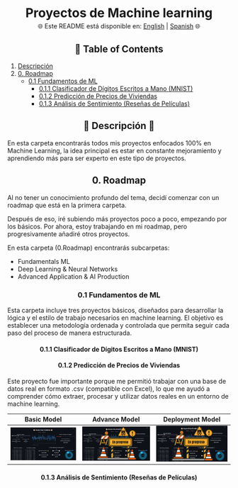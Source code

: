 <h1 align="center"  style="margin-bottom: -10px;">Proyectos de Machine learning</h1>
<div align="center"> </div>
<div align="center">

🌐 Este README está disponible en: [English](Readme.md) | [Spanish](ReadmeESP.md) 🌐

</div>
<h2 id="table-of-contents" align="center">📑 Table of Contents</h2>

1. [Descripción](#descripcion)
2. [0. Roadmap](#0-roadmap)
   - [0.1 Fundamentos de ML](#01-fundamentos-de-ml)
        - [0.1.1 Clasificador de Dígitos Escritos a Mano (MNIST)](#011-clasificador-de-digitos-escritos-a-mano-mnist)
        - [0.1.2 Predicción de Precios de Viviendas](#012-prediccion-de-precios-de-viviendas)
        - [0.1.3 Análisis de Sentimiento (Reseñas de Películas)](#013-analisis-de-sentimiento-reseñas-de-peliculas)


<h2 id="descripcion" align="center">📜 Descripción 📜</h2>

En esta carpeta encontrarás todos mis proyectos enfocados 100% en Machine Learning, la idea principal es estar en constante mejoramiento y aprendiendo más para ser experto en este tipo de proyectos.

<h2 id="0-roadmap" align="center">0. Roadmap</h2>

Al no tener un conocimiento profundo del tema, decidí comenzar con un roadmap que está en la primera carpeta.

Después de eso, iré subiendo más proyectos poco a poco, empezando por los básicos. Por ahora, estoy trabajando en mi roadmap, pero progresivamente añadiré otros proyectos.

En esta carpeta (0.Roadmap) encontrarás subcarpetas:

- Fundamentals ML  
- Deep Learning & Neural Networks  
- Advanced Application & AI Production  

<h3 id="01-fundamentos-de-ml" align="center">0.1 Fundamentos de ML</h3>

Esta carpeta incluye tres proyectos básicos, diseñados para desarrollar la lógica y el estilo de trabajo necesarios en machine learning. El objetivo es establecer una metodología ordenada y controlada que permita seguir cada paso del proceso de manera estructurada.

<h4 id="011-clasificador-de-digitos-escritos-a-mano-mnist" align="center">0.1.1 Clasificador de Dígitos Escritos a Mano (MNIST)</h4>

<!-- Aquí puedes poner la descripción o contenido de este proyecto -->

<h4 id="012-prediccion-de-precios-de-viviendas" align="center">0.1.2 Predicción de Precios de Viviendas</h4>

Este proyecto fue importante porque me permitió trabajar con una base de datos real en formato .csv (compatible con Excel), lo que me ayudó a comprender cómo extraer, procesar y utilizar datos reales en un entorno de machine learning.

| Basic Model | Advance Model | Deployment Model |
| ----------- | ------------- | --------------- |
| <img src="https://github.com/KevinAlberto01/3.MachineLearning/blob/main/0.Roadmap/1.FundamentalsML/2.HousePricePrediction/Img/1.BasicModel.jpeg?raw=true" width="200"/> | <img src="https://github.com/KevinAlberto01/3.MachineLearning/blob/main/0.Roadmap/1.FundamentalsML/2.HousePricePrediction/Img/2.AdvanceModel.png?raw=true" width="200"/> | <img src="https://github.com/KevinAlberto01/3.MachineLearning/blob/main/0.Roadmap/1.FundamentalsML/2.HousePricePrediction/Img/2.AdvanceModel.png?raw=true" width="200"/> |

<h4 id="013-analisis-de-sentimiento-reseñas-de-peliculas" align="center">0.1.3 Análisis de Sentimiento (Reseñas de Películas)</h4>

<!-- Aquí puedes poner la descripción o contenido de este proyecto -->


